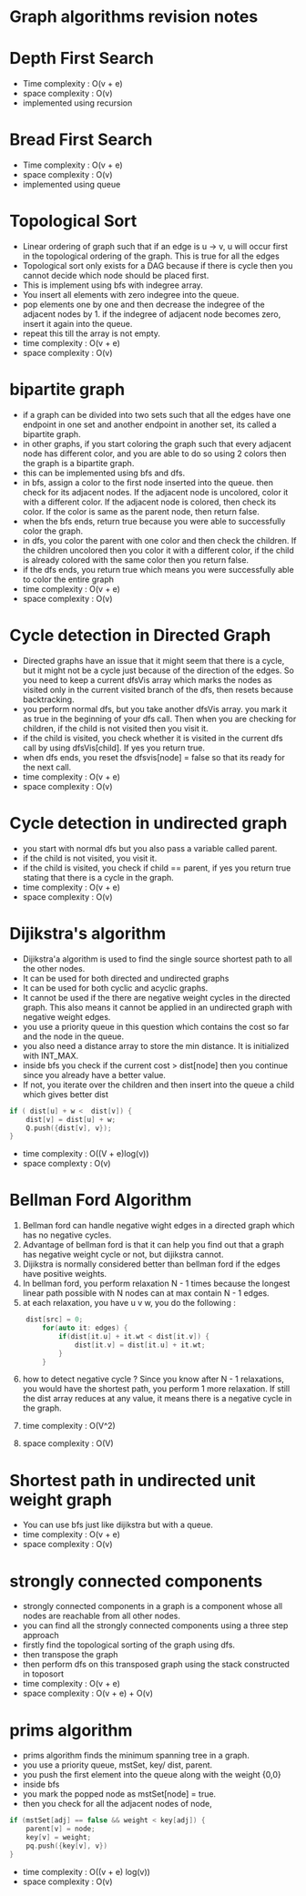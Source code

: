 # Graph algorithms revision notes

# Depth First Search

- Time complexity : O(v + e)
- space complexity : O(v)
- implemented using recursion

# Bread First Search

- Time complexity : O(v + e)
- space complexity : O(v)
- implemented using queue

# Topological Sort

- Linear ordering of graph such that if an edge is u -> v, u will occur first in the topological ordering of the graph. This is true for all the edges
- Topological sort only exists for a DAG because if there is cycle then you cannot decide which node should be placed first.
- This is implement using bfs with indegree array. 
- You insert all elements with zero indegree into the queue. 
- pop elements one by one and then decrease the indegree of the adjacent nodes by 1. if the indegree of adjacent node becomes zero, insert it again into the queue.
- repeat this till the array is not empty.
- time complexity : O(v + e) 
- space complexity : O(v)

# bipartite graph
 - if a graph can be divided into two sets such that all the edges have one endpoint in one set and another endpoint in another set, its called a bipartite graph.
 - in other graphs, if you start coloring the graph such that every adjacent node has different color, and you are able to do so using 2 colors then the graph is a bipartite graph.
 - this can be implemented using bfs and dfs. 
 - in bfs, assign a color to the first node inserted into the queue. then check for its adjacent nodes. If the adjacent node is uncolored, color it with a different color. If the adjacent node is colored, then check its color. If the color is same as the parent node, then return false.
 - when the bfs ends, return true because you were able to successfully color the graph.
- in dfs, you color the parent with one color and then check the children. If the children uncolored then you color it with a different color, if the child is already colored with the same color then you return false.
- if the dfs ends, you return true which means you were successfully able to color the entire graph
- time complexity : O(v + e)
- space complexity : O(v)

# Cycle detection in Directed Graph

- Directed graphs have  an issue that it might seem that there is a cycle, but it might not be a cycle just because of the direction of the edges. So you need to keep a current dfsVis array which marks the nodes as visited only in the current visited branch of the dfs, then resets because backtracking.
- you perform normal dfs, but you take another dfsVis array. you mark it as true in the beginning of your dfs call. Then when you are checking for children, if the child is not visited then you visit it. 
- if the child is visited, you check whether it is visited in the current dfs call by using dfsVis[child]. If yes you return true.
- when dfs ends, you reset the dfsvis[node] = false so that its ready for the next call.
- time complexity : O(v + e)
- space complexity : O(v)

# Cycle detection in undirected graph
- you start with normal dfs but you also pass a variable called parent.
- if the child is not visited, you visit it. 
- if the child is visited, you check if child == parent, if yes you return true stating that there is a cycle in the graph.
- time complexity : O(v + e)
- space complexity : O(v)

# Dijikstra's algorithm 
- Dijikstra'a algorithm is used to find the single source shortest path to all the other nodes.
- It can be used for both directed and undirected graphs
- It can be used for both cyclic and acyclic graphs.
- It cannot be used if the there are negative weight cycles in the directed graph. This also means it cannot be applied in an undirected graph with negative weight edges.
- you use a priority queue in this question which contains the cost so far and the node in the queue.
- you also need a distance array to store the min distance. It is initialized with INT_MAX.
- inside bfs you check if the current cost > dist[node] then you continue since you already have a better value.
- If not, you iterate over the children and then insert into the queue a child which gives better dist
```cpp
if ( dist[u] + w <  dist[v]) {
    dist[v] = dist[u] + w;
    Q.push({dist[v], v});
}
``` 
- time complexity : O((V + e)log(v))
- space complexty : O(v)

# Bellman Ford Algorithm
1. Bellman ford can handle negative wight edges in a directed graph which has no negative cycles.
2. Advantage of bellman ford is that it can help you find out that a graph has negative weight cycle or not, but dijikstra cannot.
3. Dijikstra is normally considered better than bellman ford if the edges have positive weights.
4. In bellman ford, you perform relaxation N - 1 times because the longest linear path possible with N nodes can at max contain N - 1 edges.
5. at each relaxation, you have u v w, you do the following : 
```cpp
    dist[src] = 0;
        for(auto it: edges) {
            if(dist[it.u] + it.wt < dist[it.v]) {
                dist[it.v] = dist[it.u] + it.wt; 
            }
        }
```
6. how to detect negative cycle ? Since you know after N - 1 relaxations, you would have the shortest path, you perform 1 more relaxation. If still the dist array reduces at any value, it means there is a negative cycle in the graph.

7. time complexity : O(V^2)
8. space complexity : O(V)

# Shortest path in undirected unit weight graph
- You can use bfs just like dijikstra but with a queue.
- time complexity : O(v + e)
- space complexity : O(v)


# strongly connected components
- strongly connected components in a graph is a component whose all nodes are reachable from all other nodes.
- you can find all the strongly connected components using a three step approach
- firstly find the topological sorting of the graph using dfs.
- then transpose the graph
- then perform dfs on this transposed graph using the stack constructed in toposort
- time complexity : O(v + e)
- space complexity : O(v + e) + O(v)

# prims algorithm
 - prims algorithm finds the minimum spanning tree in a graph.
 - you use a priority queue, mstSet, key/ dist, parent.
 - you push the first element into the queue along with the weight {0,0}
 - inside bfs
 - you mark the popped node as mstSet[node] = true.
 - then you check for all the adjacent nodes of node, 

 ```cpp
 if (mstSet[adj] == false && weight < key[adj]) {
     parent[v] = node;
     key[v] = weight;
     pq.push({key[v], v})
 }
 ```
 - time complexity : O((v + e) log(v))
 - space complexity : O(v)



